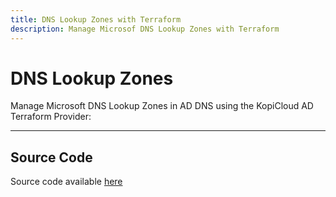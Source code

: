 ```yaml
---
title: DNS Lookup Zones with Terraform
description: Manage Microsof DNS Lookup Zones with Terraform
---
```


# DNS Lookup Zones

Manage Microsoft DNS Lookup Zones in AD DNS using the KopiCloud AD Terraform Provider:

----

## Source Code

Source code available [here](https://github.com/KopiCloud-AD-API/terraform-kopicloud-ad-api-dns-zones)
